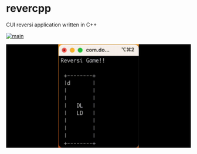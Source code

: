# revercpp

CUI reversi application written in C++

[![main](https://github.com/os1ma/revercpp/actions/workflows/main.yaml/badge.svg)](https://github.com/os1ma/revercpp/actions/workflows/main.yaml)

![movie](doc/movie.gif)
